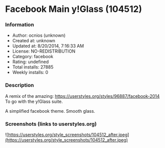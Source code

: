 # Facebook  Main y!Glass (104512)

### Information
- Author: ocnios (unknown)
- Created at: unknown
- Updated at: 8/20/2014, 7:16:33 AM
- License: NO-REDISTRIBUTION
- Category: facebook
- Rating: undefined
- Total installs: 27885
- Weekly installs: 0


### Description
A remix of the amazing: https://userstyles.org/styles/96887/facebook-2014
To go with the y!Glass suite.

A simplified facebook theme. Smooth glass.


### Screenshots (links to userstyles.org)
![https://userstyles.org/style_screenshots/104512_after.jpeg](https://userstyles.org/style_screenshots/104512_after.jpeg)


